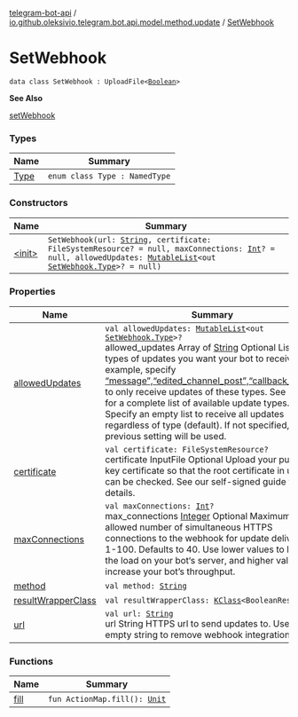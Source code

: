 [telegram-bot-api](../../index.md) / [io.github.oleksivio.telegram.bot.api.model.method.update](../index.md) / [SetWebhook](./index.md)

# SetWebhook

`data class SetWebhook : UploadFile<`[`Boolean`](https://kotlinlang.org/api/latest/jvm/stdlib/kotlin/-boolean/index.html)`>`

**See Also**

[setWebhook](#)

### Types

| Name | Summary |
|---|---|
| [Type](-type/index.md) | `enum class Type : NamedType` |

### Constructors

| Name | Summary |
|---|---|
| [&lt;init&gt;](-init-.md) | `SetWebhook(url: `[`String`](https://kotlinlang.org/api/latest/jvm/stdlib/kotlin/-string/index.html)`, certificate: FileSystemResource? = null, maxConnections: `[`Int`](https://kotlinlang.org/api/latest/jvm/stdlib/kotlin/-int/index.html)`? = null, allowedUpdates: `[`MutableList`](https://kotlinlang.org/api/latest/jvm/stdlib/kotlin.collections/-mutable-list/index.html)`<out `[`SetWebhook.Type`](-type/index.md)`>? = null)` |

### Properties

| Name | Summary |
|---|---|
| [allowedUpdates](allowed-updates.md) | `val allowedUpdates: `[`MutableList`](https://kotlinlang.org/api/latest/jvm/stdlib/kotlin.collections/-mutable-list/index.html)`<out `[`SetWebhook.Type`](-type/index.md)`>?`<br>allowed_updates Array of [String](https://kotlinlang.org/api/latest/jvm/stdlib/kotlin/-string/index.html) Optional List the types of updates you want your bot to receive. For example, specify [“message”,“edited_channel_post”,“callback_query”](#) to only receive updates of these types. See Update for a complete list of available update types. Specify an empty list to receive all updates regardless of type (default). If not specified, the previous setting will be used. |
| [certificate](certificate.md) | `val certificate: FileSystemResource?`<br>certificate InputFile Optional Upload your public key certificate so that the root certificate in use can be checked. See our self-signed guide for details. |
| [maxConnections](max-connections.md) | `val maxConnections: `[`Int`](https://kotlinlang.org/api/latest/jvm/stdlib/kotlin/-int/index.html)`?`<br>max_connections [Integer](https://docs.oracle.com/javase/6/docs/api/java/lang/Integer.html) Optional Maximum allowed number of simultaneous HTTPS connections to the webhook for update delivery, 1-100. Defaults to 40. Use lower values to limit the load on your bot‘s server, and higher values to increase your bot’s throughput. |
| [method](method.md) | `val method: `[`String`](https://kotlinlang.org/api/latest/jvm/stdlib/kotlin/-string/index.html) |
| [resultWrapperClass](result-wrapper-class.md) | `val resultWrapperClass: `[`KClass`](https://kotlinlang.org/api/latest/jvm/stdlib/kotlin.reflect/-k-class/index.html)`<BooleanResponse>` |
| [url](url.md) | `val url: `[`String`](https://kotlinlang.org/api/latest/jvm/stdlib/kotlin/-string/index.html)<br>url String HTTPS url to send updates to. Use an empty string to remove webhook integration |

### Functions

| Name | Summary |
|---|---|
| [fill](fill.md) | `fun ActionMap.fill(): `[`Unit`](https://kotlinlang.org/api/latest/jvm/stdlib/kotlin/-unit/index.html) |
